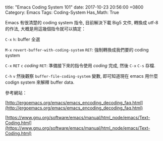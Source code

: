 title: "Emacs Coding System 101"
date: 2017-10-23 20:56:00 +0800
Category: Emacs
Tags: Coding-System
Has_Math: True

Emacs 有很清楚的 coding system 指令, 目前解決下載 Big5 文件, 轉換成 utf-8 的作法, 大概是用這幾個指令就可以搞定：

`C-x` `h`: buffer 全選

`M-x` `revert-buffer-with-coding-system` `RET`: 強制轉換成我們要的 coding system

`C-x` `RET` `c` _coding_ `RET`: 準備接下來的指令使用 _coding_ 完成, 然後 `C-x` `C-s` 存檔.

`C-h` `v` 然後觀察 `buffer-file-coding-system` 變數, 即可知道現在 emacs 用什麼 codign system 來解釋 buffer data.

參考網站：

[http://ergoemacs.org/emacs/emacs_encoding_decoding_faq.html](http://ergoemacs.org/emacs/emacs_encoding_decoding_faq.html)

[https://www.gnu.org/software/emacs/manual/html_node/emacs/Text-Coding.html](https://www.gnu.org/software/emacs/manual/html_node/emacs/Text-Coding.html)





